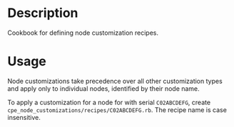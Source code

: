 Description
=================
Cookbook for defining node customization recipes.

Usage
=================

Node customizations take precedence over all other customization types and apply only to individual nodes, identified by their node name.

To apply a customization for a node for with serial `C02ABCDEFG`, create `cpe_node_customizations/recipes/C02ABCDEFG.rb`. The recipe name is case insensitive.

